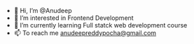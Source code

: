 - 👋 Hi, I’m @Anudeep
- 👀 I’m interested in Frontend Development
- 🌱 I’m currently learning Full statck web development course
- 📫 To reach me anudeepreddypocha@gmail.com

<!---
Crazydeepu/Crazydeepu is a ✨ special ✨ repository because its `README.md` (this file) appears on your GitHub profile.
You can click the Preview link to take a look at your changes.
--->
